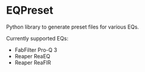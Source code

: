 # EQPreset
Python library to generate preset files for various EQs.  
  
Currently supported EQs:
- FabFilter Pro-Q 3
- Reaper ReaEQ
- Reaper ReaFIR
